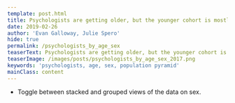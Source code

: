 ```yaml
---
template: post.html
title: Psychologists are getting older, but the younger cohort is mostly female.
date: 2019-02-26
author: 'Evan Galloway, Julie Spero'
hide: true
permalink: /psychologists_by_age_sex
teaserText: Psychologists are getting older, but the younger cohort is mostly female.
teaserImage: /images/posts/psychologists_by_age_sex_2017.png
keywords: 'psychologists, age, sex, population pyramid'
mainClass: content
---
```

<ul>
<li> Toggle between stacked and grouped views of the data on sex.</li>
</ul>
<div id='viewof-layout'></div>
<div id='chart'></div>

<script type=module>

import {Runtime, Inspector} from "https://unpkg.com/@observablehq/runtime@3/dist/runtime.js";
import define from "https://api.observablehq.com/@gallowayevan/population-structure-for-north-carolina-psychologists-20.js?v=3";
  
  const renders = {
    "viewof layout": "#viewof-layout",
    "chart": "#chart",
  };

  for (let i in renders)
    renders[i] = document.querySelector(renders[i]);

const runtime = new Runtime();
const main = runtime.module(define, name => {
if (renders[name]){
      return new Inspector(renders[name]);
    } 
});

</script>

